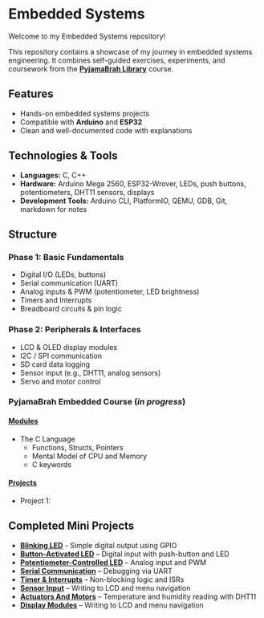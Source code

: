 # Embedded Systems

Welcome to my Embedded Systems repository!

This repository contains a showcase of my journey in embedded systems engineering. It combines self-guided exercises, experiments, and coursework from the  [**PyjamaBrah Library**](https://pyjamabrah.com/library/) course.

## Features  
- Hands-on embedded systems projects 
- Compatible with **Arduino** and **ESP32**
- Clean and well-documented code with explanations

## Technologies & Tools  
- **Languages:** C, C++
- **Hardware:** Arduino Mega 2560, ESP32-Wrover, LEDs, push buttons, potentiometers, DHT11 sensors, displays
- **Development Tools:** Arduino CLI, PlatformIO, QEMU, GDB, Git, markdown for notes

## Structure
### Phase 1: Basic Fundamentals
- Digital I/O (LEDs, buttons)
- Serial communication (UART)
- Analog inputs & PWM (potentiometer, LED brightness)
- Timers and Interrupts
- Breadboard circuits & pin logic

### Phase 2: Peripherals & Interfaces
- LCD & OLED display modules
- I2C / SPI communication
- SD card data logging
- Sensor input (e.g., DHT11, analog sensors)
- Servo and motor control

### PyjamaBrah Embedded Course (*in progress*)

#### [Modules](PyjamaBrah/modules)
- The C Language
  - Functions, Structs, Pointers
  - Mental Model of CPU and Memory
  - C keywords

#### [Projects](PyjamaBrah/projects)
- Project 1: 


## Completed Mini Projects
- [**Blinking LED**](Phase1_Basics/Digital_Outputs/Blink_LED) - Simple digital output using GPIO
- [**Button-Activated LED**](Phase1_Basics/Digital_Inputs/Button_LED) – Digital input with push-button and LED
- [**Potentiometer-Controlled LED**](Phase1_Basics/Analog_Inputs/Potentiometer_LED_Bar_Graph) – Analog input and PWM  
- [**Serial Communication**](Phase1_Basics/Serial_Communication/Serial_Control_LED) – Debugging via UART  
- [**Timer & Interrupts**](Phase1_Basics/Timers_And_Interrupts/Button_Interrupt_LED) – Non-blocking logic and ISRs
- [**Sensor Input**](Phase2_Peripherals/Sensor_Input/Temperature_ControlPanel_Monitor) – Writing to LCD and menu navigation 
- [**Actuators And Motors**](Phase2_Peripherals/Actuators_And_Motors/ServoMotor) – Temperature and humidity reading with DHT11
- [**Display Modules**](Phase2_Peripherals/Displays/LCD_Button_And_Potentiometer) – Writing to LCD and menu navigation 
